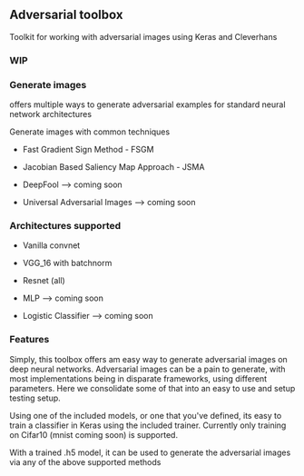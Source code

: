 ## Adversarial toolbox

Toolkit for working with adversarial images using Keras and Cleverhans

### WIP

### Generate images

offers multiple ways to generate adversarial examples for standard neural network architectures

Generate images with common techniques

* Fast Gradient Sign Method - FSGM

* Jacobian Based Saliency Map Approach - JSMA

* DeepFool --> coming soon

* Universal Adversarial Images --> coming soon


### Architectures supported

* Vanilla convnet

* VGG_16 with batchnorm

* Resnet (all)

* MLP --> coming soon

* Logistic Classifier --> coming soon


### Features

Simply, this toolbox offers am easy way to generate adversarial images on deep neural networks. 
Adversarial images can be a pain to generate, with most implementations being in disparate frameworks, using different parameters. 
Here we consolidate some of that into an easy to use and setup testing setup. 


Using one of the included models, or one that you've defined, its easy to train a classifier in Keras using the included trainer. 
Currently only training on Cifar10 (mnist coming soon) is supported. 

With a trained .h5 model, it can be used to generate the adversarial images via any of the above supported methods
